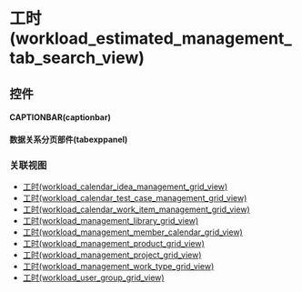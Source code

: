 # 工时(workload_estimated_management_tab_search_view)  <!-- {docsify-ignore-all} -->



## 控件
#### CAPTIONBAR(captionbar)
#### 数据关系分页部件(tabexppanel)


### 关联视图
  * [工时(workload_calendar_idea_management_grid_view)](app/view/workload_calendar_idea_management_grid_view)
  * [工时(workload_calendar_test_case_management_grid_view)](app/view/workload_calendar_test_case_management_grid_view)
  * [工时(workload_calendar_work_item_management_grid_view)](app/view/workload_calendar_work_item_management_grid_view)
  * [工时(workload_management_library_grid_view)](app/view/workload_management_library_grid_view)
  * [工时(workload_management_member_calendar_grid_view)](app/view/workload_management_member_calendar_grid_view)
  * [工时(workload_management_product_grid_view)](app/view/workload_management_product_grid_view)
  * [工时(workload_management_project_grid_view)](app/view/workload_management_project_grid_view)
  * [工时(workload_management_work_type_grid_view)](app/view/workload_management_work_type_grid_view)
  * [工时(workload_user_group_grid_view)](app/view/workload_user_group_grid_view)

<script>
 const { createApp } = Vue
  createApp({
    data() {
      return {

      }
    }
  }).use(ElementPlus).mount('#app')
</script>